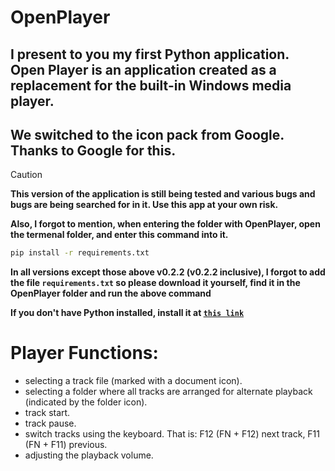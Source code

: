 # OpenPlayer
## I present to you my first Python application. Open Player is an application created as a replacement for the built-in Windows media player.

## We switched to the icon pack from Google. Thanks to Google for this.

>[!CAUTION]
**This version of the application is still being tested and various bugs and bugs are being searched for in it. Use this app at your own risk.**

**Also, I forgot to mention, when entering the folder with OpenPlayer, open the termenal folder, and enter this command into it.**
```cmd
pip install -r requirements.txt
```

**In all versions except those above v0.2.2 (v0.2.2 inclusive), I forgot to add the file **`requirements.txt`** so please download it yourself, find it in the OpenPlayer folder and run the above command**

**If you don't have Python installed, install it at [```this link```](https://www.python.org/downloads/)**

# Player Functions:
- selecting a track file (marked with a document icon).
- selecting a folder where all tracks are arranged for alternate playback (indicated by the folder icon).
- track start.
- track pause.
- switch tracks using the keyboard. That is: F12 (FN + F12) next track, F11 (FN + F11) previous.
- adjusting the playback volume.

